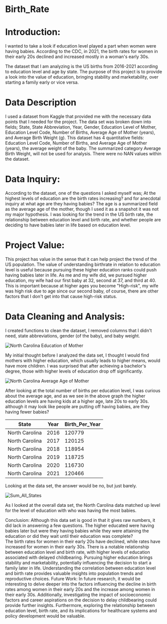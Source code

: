 # Birth_Rate

# Introduction:
I wanted to take a look if education level played a part when women were having babies.  According to the CDC, in 2021, the birth rates for women in their early 20s declined and increased mostly in a woman's early 30s.  

The dataset that I am analyzing is the US births from 2016-2021 according to education level and age by state.  The purpose of this project is to provide a look into the value of education, bringing stability and marketability, over starting a family early or vice versa.

# Data Description

I used a dataset from Kaggle that provided me with the necessary data points that I needed for the project.  The data set was broken down into fields; State,	State Abbreviation,	Year,	Gender,	Education Level of Mother,	Education Level Code,	Number of Births,	Average Age of Mother (years), and	Average Birth Weight (g). This dataset has 4 quantitative fields: Education Level Code, Number of Births, and Average Age of Mother (years), the average weight of the baby.  The summarized category Average Birth Weight, will not be used for analysis.  There were no NAN values within the dataset. 

# Data Inquiry:

According to the dataset, one of the questions I asked myself was; At the highest levels of education are the birth rates increasing? and for anecdotal inquiry at what age are they having babies?  The age is a summarized field as the average age of the mother, though I used it as a snapshot it was not my major hypothesis.  I was looking for the trend in the US birth rate, the relationship between education level and birth rate, and whether people are deciding to have babies later in life based on education level.

# Project Value:

This project has value in the sense that it can help project the trend of the US population.  The value of understanding birthrate in relation to education level is useful because pursuing these higher education ranks could push having babies later in life.  As me and my wife did, we pursued higher education, my wife had our first baby at 32, second at 37, and third at 40.  This is important because at higher ages you become "High-risk", my wife was high risk due to age since our second baby, of course, there are other factors that I don't get into that cause high-risk status.

# Data Cleaning and Analysis:

I created functions to clean the dataset, I removed columns that I didn't need, state abbreviations, gender (of the baby), and baby weight.  

![North Carolina Education of Mother](https://github.com/Chris-Vicks/Birth_Rate/assets/135290086/a1280783-87b7-46db-b7ee-bd630de0dcc6)

My initial thought before I analyzed the data set, I thought I would find mothers with higher education, which usually leads to higher means, would have more children.  I was surprised that after achieving a bachelor's degree, those with higher levels of education drop off significantly.  

![North Carolina Average Age of Mother](https://github.com/Chris-Vicks/Birth_Rate/assets/135290086/f15799d5-a475-402a-a5ac-a8f55c261ad3)

After looking at the total number of births per education level, I was curious about the average age, and as we see in the above graph the higher education levels are having kids at a higher age, late 20s to early 30s.  although it may look like people are putting off having babies, are they having fewer babies?

| State | Year | Birth_Per_Year |
|-----------------|-----------------|-----------------|
North Carolina |	2016 |	120779
North Carolina |	2017 |	120125
North Carolina |	2018 | 	118954
North Carolina |	2019 |	118725
North Carolina |	2020 |	116730
North Carolina |	2021 |	120466

Looking at the data set, the answer would be no, but just barely. 

![Sum_All_States](https://github.com/Chris-Vicks/Birth_Rate/assets/135290086/090a117f-fdf4-4175-a671-6a63d93507c2)

As I looked at the overall data set, the North Carolina data matched up level for the level of education with who was having the most babies. 

Conclusion:
Although this data set is good in that it gives raw numbers, it did lack in answering a few questions.  The higher educated were having babies later but were they having babies while they were attaining the education or did they wait until their education was complete?  
The birth rates for women in their early 20s have declined, while rates have increased for women in their early 30s.
There is a notable relationship between education level and birth rate, with higher levels of education associated with delayed childbearing.
Pursuing higher education brings stability and marketability, potentially influencing the decision to start a family later in life.
Understanding the correlation between education level and birth rate provides valuable insights into population trends and reproductive choices.
Future Work:
In future research, it would be interesting to delve deeper into the factors influencing the decline in birth rates among women in their early 20s and the increase among women in their early 30s. Additionally, investigating the impact of socioeconomic factors and career aspirations on the decision to delay childbearing could provide further insights. Furthermore, exploring the relationship between education level, birth rate, and its implications for healthcare systems and policy development would be valuable.



